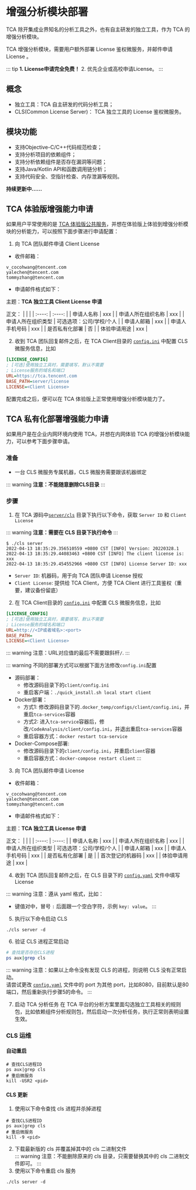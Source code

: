 # 增强分析模块部署
TCA 除开集成业界知名的分析工具之外，也有自主研发的独立工具，作为 TCA 的增强分析模块。

TCA 增强分析模块，需要用户额外部署 License 鉴权微服务，并邮件申请 License 。

::: tip
**1. License申请完全免费！**
2. 优先企业或高校申请License。
:::

## 概念
- 独立工具：TCA 自主研发的代码分析工具；
- CLS(Common License Server)： TCA 独立工具的 License 鉴权微服务。

## 模块功能
- 支持Objective-C/C++代码规范检查；
- 支持分析项目的依赖组件；
- 支持分析依赖组件是否存在漏洞等问题；
- 支持Java/Kotlin API和函数调用链分析；
- 支持代码安全、空指针检查、内存泄漏等规则。

**持续更新中……**

## TCA 体验版增强能力申请
如果用户平常使用的是 [TCA 体验版公共服务](https://tca.tencent.com/)，并想在体验版上体验到增强分析模块的分析能力，可以按照下面步骤进行申请配置：

1. 向 TCA 团队邮件申请 Client License

- 收件邮箱：
```
v_cocohwang@tencent.com
yalechen@tencent.com
tommyzhang@tencent.com
```

- 申请邮件格式如下：

主题：**TCA 独立工具 Client License 申请**

正文：
| | | 
|  :----:  | :----:  |
| 申请人名称  | xxx |
| 申请人所在组织名称 | xxx |
| 申请人所在组织类型 | 可选选项：公司/学校/个人 |
| 申请人邮箱 | xxx |
| 申请人手机号码 | xxx |
| 是否私有化部署 | 否 |
| 体验申请用途 | xxx |

2. 收到 TCA 团队回复邮件之后，在 TCA Client目录的 [`config.ini`](https://github.com/Tencent/CodeAnalysis/blob/main/client/config.ini) 中配置 CLS 微服务信息，比如

```ini
[LICENSE_CONFIG]
; [可选]使用独立工具时，需要填写，默认不需要
; License服务的域名和端口
URL=https://tca.tencent.com
BASE_PATH=server/license
LICENSE=<Client License>
```

配置完成之后，便可以在 TCA 体验版上正常使用增强分析模块能力了。


## TCA 私有化部署增强能力申请
如果用户是在企业内网环境内使用 TCA，并想在内网体验 TCA 的增强分析模块能力，可以参考下面步骤申请。

### 准备
- 一台 CLS 微服务专属机器，CLS 微服务需要跟该机器绑定

::: warning
**注意：不能随意删除CLS目录**
:::

### 步骤
1. 在 TCA 源码中[`server/cls`](https://github.com/Tencent/CodeAnalysis/tree/main/server/cls) 目录下执行以下命令，获取 `Server ID` 和 `Client License`

::: warning
**注意：需要在 CLS 目录下执行命令**
:::

```shell
$ ./cls server
2022-04-13 18:35:29.356510559 +0800 CST [INFO] Version: 20220328.1
2022-04-13 18:35:29.44083463 +0800 CST [INFO] The client license is:
xxx
2022-04-13 18:35:29.454552966 +0800 CST [INFO] License Server ID: xxx
```
- `Server ID`: 机器码，用于向 TCA 团队申请 License 授权
- `Client License`: 提供给 TCA Client，方便 TCA Client 进行工具鉴权（重要，建议备份留底）

2. 在 TCA Client目录的 [`config.ini`](https://github.com/Tencent/CodeAnalysis/blob/main/client/config.ini) 中配置 CLS 微服务信息，比如

```ini
[LICENSE_CONFIG]
; [可选]使用独立工具时，需要填写，默认不需要
; License服务的域名和端口
URL=http://<IP或者域名>:<port>
BASE_PATH=
LICENSE=<Client License>
```

::: warning
注意：URL对应值的最后不需要跟斜杆`/`.
:::

::: warning
不同的部署方式可以根据下面方法修改`config.ini`配置

- 源码部署：
  - 修改源码目录下的`client/config.ini`
  - 重启客户端：`./quick_install.sh local start client`
- Docker部署：
  - 方式1: 修改源码目录下的`.docker_temp/configs/client/config.ini`，并重启`tca-services`容器
  - 方式2: 进入`tca-service`容器后，修改`/CodeAnalysis/client/config.ini`，并退出重启`tca-services`容器
  - 重启容器方式：`docker restart tca-service`
- Docker-Compose部署:
  - 修改源码目录下的`client/config.ini`，并重启`client`容器
  - 重启容器方式：`docker-compose restart client`
:::

3. 向 TCA 团队邮件申请 License

- 收件邮箱：
```
v_cocohwang@tencent.com
yalechen@tencent.com
tommyzhang@tencent.com
```

- 申请邮件格式如下：

主题：**TCA 独立工具 License 申请**

正文：
| | | 
|  :----:  | :----:  |
| 申请人名称  | xxx |
| 申请人所在组织名称 | xxx |
| 申请人所在组织类型 | 可选选项：公司/学校/个人 |
| 申请人邮箱 | xxx |
| 申请人手机号码 | xxx |
| 是否私有化部署 | 是 |
| 首次登记的机器码 | xxx |
| 体验申请用途 | xxx |

4. 收到 TCA 团队回复邮件之后，在 CLS 目录下的 [`config.yaml`](https://github.com/Tencent/CodeAnalysis/blob/main/server/cls/config.yaml) 文件中填写License  

::: warning
注意：遵从 yaml 格式，比如：
- 键值对中，冒号 `:` 后面跟一个空白字符，示例 `key: value`。
:::

5. 执行以下命令启动 CLS

```shell
./cls server -d
```

6. 验证 CLS 进程正常启动

```bash
# 查找是否存在CLS进程
ps aux|grep cls
```

::: warning
注意：如果以上命令没有发现 CLS 的进程，则说明 CLS 没有正常启动。  
请尝试更改 [`config.yaml`](https://github.com/Tencent/CodeAnalysis/blob/main/server/cls/config.yaml) 文件中的 port 为其他 port，比如8080，目前默认是80端口，然后重新执行步骤5的命令。
:::

7. 启动 TCA 分析任务
在 TCA 平台的分析方案里面勾选独立工具相关的规则包，比如依赖组件分析规则包，然后启动一次分析任务，执行正常则表明设置生效。

### CLS 运维
#### 自动重启
```shell
# 查找CLS进程ID
ps aux|grep cls
# 重启微服务
kill -USR2 <pid>
```
#### CLS 更新

1. 使用以下命令查找 cls 进程并杀掉进程
```shell
# 查找CLS进程ID
ps aux|grep cls
# 重启微服务
kill -9 <pid>
```
2. 下载最新版的 cls 并覆盖掉其中的 cls 二进制文件  
::: warning
注意：不能删除原来的 cls 目录，只需要替换其中的 cls 二进制文件即可。
:::
3. 使用以下命令重启 cls 服务
```shell
./cls server -d
```
